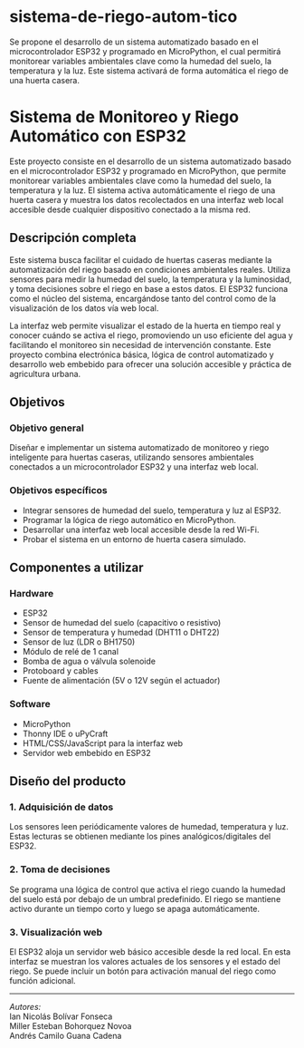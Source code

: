 # sistema-de-riego-autom-tico
 Se propone el desarrollo de un sistema automatizado basado en el microcontrolador ESP32 y programado en MicroPython, el cual permitirá monitorear variables ambientales clave como la humedad del suelo, la temperatura y la luz. Este sistema activará de forma automática el riego de una huerta casera.
 
# Sistema de Monitoreo y Riego Automático con ESP32

Este proyecto consiste en el desarrollo de un sistema automatizado basado en el microcontrolador ESP32 y programado en MicroPython, que permite monitorear variables ambientales clave como la humedad del suelo, la temperatura y la luz. El sistema activa automáticamente el riego de una huerta casera y muestra los datos recolectados en una interfaz web local accesible desde cualquier dispositivo conectado a la misma red.

## Descripción completa

Este sistema busca facilitar el cuidado de huertas caseras mediante la automatización del riego basado en condiciones ambientales reales. Utiliza sensores para medir la humedad del suelo, la temperatura y la luminosidad, y toma decisiones sobre el riego en base a estos datos. El ESP32 funciona como el núcleo del sistema, encargándose tanto del control como de la visualización de los datos vía web local.

La interfaz web permite visualizar el estado de la huerta en tiempo real y conocer cuándo se activa el riego, promoviendo un uso eficiente del agua y facilitando el monitoreo sin necesidad de intervención constante. Este proyecto combina electrónica básica, lógica de control automatizado y desarrollo web embebido para ofrecer una solución accesible y práctica de agricultura urbana.

## Objetivos

### Objetivo general

Diseñar e implementar un sistema automatizado de monitoreo y riego inteligente para huertas caseras, utilizando sensores ambientales conectados a un microcontrolador ESP32 y una interfaz web local.

### Objetivos específicos

- Integrar sensores de humedad del suelo, temperatura y luz al ESP32.
- Programar la lógica de riego automático en MicroPython.
- Desarrollar una interfaz web local accesible desde la red Wi-Fi.
- Probar el sistema en un entorno de huerta casera simulado.

## Componentes a utilizar

### Hardware

- ESP32
- Sensor de humedad del suelo (capacitivo o resistivo)
- Sensor de temperatura y humedad (DHT11 o DHT22)
- Sensor de luz (LDR o BH1750)
- Módulo de relé de 1 canal
- Bomba de agua o válvula solenoide
- Protoboard y cables
- Fuente de alimentación (5V o 12V según el actuador)

### Software

- MicroPython
- Thonny IDE o uPyCraft
- HTML/CSS/JavaScript para la interfaz web
- Servidor web embebido en ESP32

## Diseño del producto

### 1. Adquisición de datos

Los sensores leen periódicamente valores de humedad, temperatura y luz. Estas lecturas se obtienen mediante los pines analógicos/digitales del ESP32.

### 2. Toma de decisiones

Se programa una lógica de control que activa el riego cuando la humedad del suelo está por debajo de un umbral predefinido. El riego se mantiene activo durante un tiempo corto y luego se apaga automáticamente.

### 3. Visualización web

El ESP32 aloja un servidor web básico accesible desde la red local. En esta interfaz se muestran los valores actuales de los sensores y el estado del riego. Se puede incluir un botón para activación manual del riego como función adicional.

---

*Autores:*  
Ian Nicolás Bolívar Fonseca  
Miller Esteban Bohorquez Novoa  
Andrés Camilo Guana Cadena
